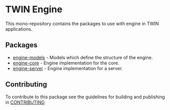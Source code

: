 # TWIN Engine

This mono-repository contains the packages to use with engine in TWIN applications.

## Packages

- [engine-models](packages/engine-models/README.md) - Models which define the structure of the engine.
- [engine-core](packages/engine-core/README.md) - Engine implementation for the core.
- [engine-server](packages/engine-server/README.md) - Engine implementation for a server.

## Contributing

To contribute to this package see the guidelines for building and publishing in [CONTRIBUTING](./CONTRIBUTING.md)
